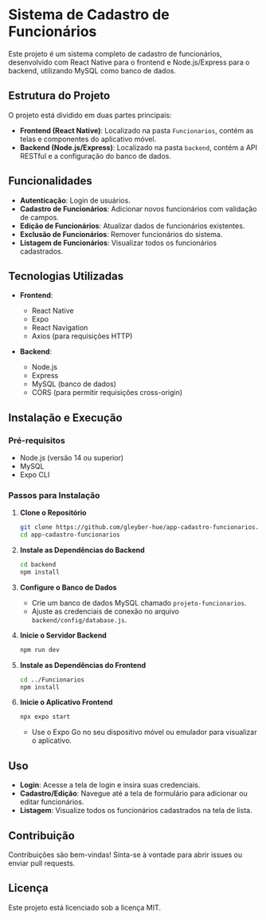 # Sistema de Cadastro de Funcionários

Este projeto é um sistema completo de cadastro de funcionários, desenvolvido com React Native para o frontend e Node.js/Express para o backend, utilizando MySQL como banco de dados.

## Estrutura do Projeto

O projeto está dividido em duas partes principais:

- **Frontend (React Native)**: Localizado na pasta `Funcionarios`, contém as telas e componentes do aplicativo móvel.
- **Backend (Node.js/Express)**: Localizado na pasta `backend`, contém a API RESTful e a configuração do banco de dados.

## Funcionalidades

- **Autenticação**: Login de usuários.
- **Cadastro de Funcionários**: Adicionar novos funcionários com validação de campos.
- **Edição de Funcionários**: Atualizar dados de funcionários existentes.
- **Exclusão de Funcionários**: Remover funcionários do sistema.
- **Listagem de Funcionários**: Visualizar todos os funcionários cadastrados.

## Tecnologias Utilizadas

- **Frontend**:
  - React Native
  - Expo
  - React Navigation
  - Axios (para requisições HTTP)

- **Backend**:
  - Node.js
  - Express
  - MySQL (banco de dados)
  - CORS (para permitir requisições cross-origin)

## Instalação e Execução

### Pré-requisitos

- Node.js (versão 14 ou superior)
- MySQL
- Expo CLI

### Passos para Instalação

1. **Clone o Repositório**

   ```bash
   git clone https://github.com/gleyber-hue/app-cadastro-funcionarios.git
   cd app-cadastro-funcionarios
   ```

2. **Instale as Dependências do Backend**

   ```bash
   cd backend
   npm install
   ```

3. **Configure o Banco de Dados**

   - Crie um banco de dados MySQL chamado `projeto-funcionarios`.
   - Ajuste as credenciais de conexão no arquivo `backend/config/database.js`.

4. **Inicie o Servidor Backend**

   ```bash
   npm run dev
   ```

5. **Instale as Dependências do Frontend**

   ```bash
   cd ../Funcionarios
   npm install
   ```

6. **Inicie o Aplicativo Frontend**

   ```bash
   npx expo start
   ```

   - Use o Expo Go no seu dispositivo móvel ou emulador para visualizar o aplicativo.

## Uso

- **Login**: Acesse a tela de login e insira suas credenciais.
- **Cadastro/Edição**: Navegue até a tela de formulário para adicionar ou editar funcionários.
- **Listagem**: Visualize todos os funcionários cadastrados na tela de lista.

## Contribuição

Contribuições são bem-vindas! Sinta-se à vontade para abrir issues ou enviar pull requests.

## Licença

Este projeto está licenciado sob a licença MIT. 